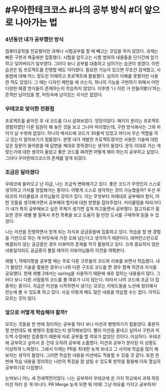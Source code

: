 # #우아한테크코스 #나의 공부 방식 #더 앞으로 나아가는 법

### 4년동안 내가 공부했던 방식

컴퓨터공학을 전공했지만 과제나 시험공부를 할 때 빼고는 코딩을 하지 않았다. 과제는 빠른 구현과 제출에만 집중했다. 시험을 앞두고는 시험 범위의 내용들을 단기간에 암기하고 잊어버리기 일쑤였다. 그러다 보니 공부를 대충하고 넘어가는 습관이 생겼다. 이런 습관은 팀 프로젝트를 진행할 때도 이어졌다. 필요한 기능이 있으면 무조건 검색했고, 사용법에 대해 어느 정도만 이해하고 프로젝트에 활용했다. 심지어 이해를 못했지만 사용한 적도 있었다. 그 때는 디자인 패턴을 왜 쓰는지, 하나의 기능을 구현하기 위해서 어떤 다양한 해결 방식들이 존재하는지 학습하지 않았다. 이후엔 ‘나 이런 거 만들어봤다’하는 흔적만 남아있을 뿐, 머릿속에 남아있는 지식은 없었다.

### 우테코로 맞이한 전환점

프로젝트를 끝마친 후 내 코드를 다시 살펴보았다. 엉망이었다. 패키지 분리는 프로젝트 경험자였던 다른 팀원이 해 놓은 것을 보고 그나마 따라했는데, 구현 방식에서는 그와 차이가 날 수밖에 없었다. 하나의 메서드에 코드가 30줄씩 있었고 어디서 무슨 역할을 하고 있는지 알아보기가 힘들었다. 분명 내가 개발한 프로젝트였지만 사용한 기술에 대한 깊은 질문이 들어왔을 때 답변을 제대로 못하겠다는 생각이 들었다. 문득 이대로 가는 게 맞는가에 대한 생각이 들었고 좋은 코드를 짜려면 어떻게 해야 하는지 공부하고 싶었다. 그러다 우아한테크코스의 존재를 알게 되었다.

### 조금은 달라졌다

우테코에 들어오고 난 지금, 나는 조금씩 변화해가고 있다. 좋은 코드가 무엇인지 스스로 생각하고 가치를 정립해가는 중이다. 어떻게 스스로 생각하는 것이 가능했을까? 우선 우테코의 커리큘럼과 코치님들의 강의가 있다. 이는 무엇부터 차례대로 공부해야 할지, 어떤 것들을 생각해가면서 공부해야 할지에 대한 방향을 잡아주었다. 커리큘럼을 따라가다가 내가 특히 공부해보고 싶은 주제가 생기면 깊게 파고들면서 공부했다. 참고자료가 필요한 경우 레벨 별 필독서 추천 목록을 보고 도움이 될 만한 도서를 구매하여 읽을 수 있었다.

나는 미션을 진행하면서 얻게 되는 지식과 궁금증들에 집중하고 있다. 학습을 할 땐 경험을 기반으로 하는 게 머릿속에 가장 오래 남는다고 생각하기 때문이다. 레퍼런스만으로 해결되지 않는 궁금증인 경우 리뷰어의 존재를 적극 활용하고 있다. 크게 중요하지 않은 내용일지라도 궁금증이 풀릴 때까지 리뷰어님들의 의견을 여쭤본다.

레벨 1, 객체지향을 공부할 때는 주로 다른 크루들의 코드와 리뷰를 보면서 학습했다. 내가 몰랐던 기술을 활용한 경우나 나와 다른 구조로 코드를 짠 경우 함께 의견과 지식을 공유했다. 현재 레벨 2에서는 spring을 사용하기 때문에 새로 접하는 내용들이 많다. 그러다 보니 다른 사람들의 코드를 볼 여유가 나지 않는다. 따라서 나의 코드에 조금 더 집중하는 중이다. 지금은 미션을 시작하면서 생기는 모르는 키워드들을 노션에 정리해서 한눈에 볼 수 있도록 하고 있다. 사실 이렇게 해도 많은 내용을 학습할 수는 없다. 아직도 모르는 것이 많다.

### 앞으로 어떻게 학습해야 할까?

모르는 것들을 한 번에 정리하는 공부를 하다 보니 미션과 병행하기가 힘들었다. 충분히 할 만한데도 왜 병행이 힘들었는지 생각해보았다. 빨리 미션을 끝내고 싶어서 구현과 피드백 수정에만 집중했기 때문에 따로 공부를 할 여유가 없었던 것이다. 이상하다. 우테코에 공부하고 싶어서 온 건데 오히려 공부에 소홀했다. 미션과 공부가 분리된 이 상황도 이상하게 느껴졌다. 그래서 이제는 PR을 최대한 늦게 보내고 그 사이에 학습을 많이 해보자는 생각이 들었다. 그러면 학습한 내용을 미션에도 적용할 수 있을 것 같다. 또한 한 번에 학습 내용을 정리하는 나만의 특징을 잘 살릴 수 있도록 방학을 활용해 더욱 열심히 공부하기로 다짐했다.

눈떠보니 어느 새 전세역전이었다. 나는 공부하러 우테코에 온 거지 학교에서 과제 하듯 미션 하러 온 게 아니다. PR Merge 늦게 되면 뭐 어때! 그냥 여유를 가지고 공부하자!
